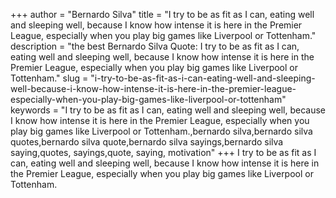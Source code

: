 +++
author = "Bernardo Silva"
title = "I try to be as fit as I can, eating well and sleeping well, because I know how intense it is here in the Premier League, especially when you play big games like Liverpool or Tottenham."
description = "the best Bernardo Silva Quote: I try to be as fit as I can, eating well and sleeping well, because I know how intense it is here in the Premier League, especially when you play big games like Liverpool or Tottenham."
slug = "i-try-to-be-as-fit-as-i-can-eating-well-and-sleeping-well-because-i-know-how-intense-it-is-here-in-the-premier-league-especially-when-you-play-big-games-like-liverpool-or-tottenham"
keywords = "I try to be as fit as I can, eating well and sleeping well, because I know how intense it is here in the Premier League, especially when you play big games like Liverpool or Tottenham.,bernardo silva,bernardo silva quotes,bernardo silva quote,bernardo silva sayings,bernardo silva saying,quotes, sayings,quote, saying, motivation"
+++
I try to be as fit as I can, eating well and sleeping well, because I know how intense it is here in the Premier League, especially when you play big games like Liverpool or Tottenham.
